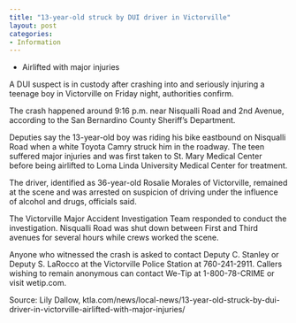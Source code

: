 ```yaml
---
title: "13-year-old struck by DUI driver in Victorville"
layout: post
categories:
- Information
---
```


- Airlifted with major injuries

A DUI suspect is in custody after crashing into and seriously injuring a teenage boy in Victorville on Friday night, authorities confirm.

The crash happened around 9:16 p.m. near Nisqualli Road and 2nd Avenue, according to the San Bernardino County Sheriff’s Department.

Deputies say the 13-year-old boy was riding his bike eastbound on Nisqualli Road when a white Toyota Camry struck him in the roadway. The teen suffered major injuries and was first taken to St. Mary Medical Center before being airlifted to Loma Linda University Medical Center for treatment.

The driver, identified as 36-year-old Rosalie Morales of Victorville, remained at the scene and was arrested on suspicion of driving under the influence of alcohol and drugs, officials said.

The Victorville Major Accident Investigation Team responded to conduct the investigation. Nisqualli Road was shut down between First and Third avenues for several hours while crews worked the scene.

Anyone who witnessed the crash is asked to contact Deputy C. Stanley or Deputy S. LaRocco at the Victorville Police Station at 760-241-2911. Callers wishing to remain anonymous can contact We-Tip at 1-800-78-CRIME or visit wetip.com.

Source: Lily Dallow, ktla.com/news/local-news/13-year-old-struck-by-dui-driver-in-victorville-airlifted-with-major-injuries/
